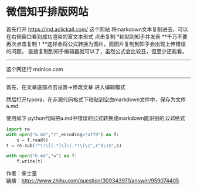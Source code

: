 # 微信知乎排版网站

首先打开 https://md.aclickall.com/ 这个网站
将markdown文本复制进去，可以在右侧窗口看到成功渲染的富文本形式
点击复制
*粘贴到知乎并发表
**千万不要再次点击复制！**这样会将公式转换为图片，而图片复制到知乎会出现上传错误的问题。
直接复制到知乎编辑器就可以了，虽然公式会比较丑，但至少还能看。

-------------------



这个网还行 mdnice.com

------------------------------



首先，在文章底部点击设置->修改文章 进入编辑模式

然后打开typora，在非源代码格式下粘贴到空白markdown文件中，保存为文件a.md

使用如下 python代码把a.md中错误的公式转换成markdown能识别的$公式$格式

```python
import re
with open("a.md","r",encoding="utf8") as f:
    s = f.read()
t = re.sub(r"\!\[(.*)\]\(.*?\)\1",r"$\1$",s)

with open("b.md","w") as f:
    f.write(t)
```

  
  
作者：柴士童  
链接：https://www.zhihu.com/question/309343971/answer/959074405  








